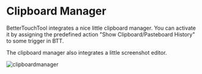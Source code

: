# Clipboard Manager

BetterTouchTool integrates a nice little clipboard manager. You can activate it by assigning the predefined action "Show Clipboard/Pasteboard History" to some trigger in BTT.

The clipboard manager also integrates a little screenshot editor.

![clipboardmanager](media/clipboard_manager.png)
